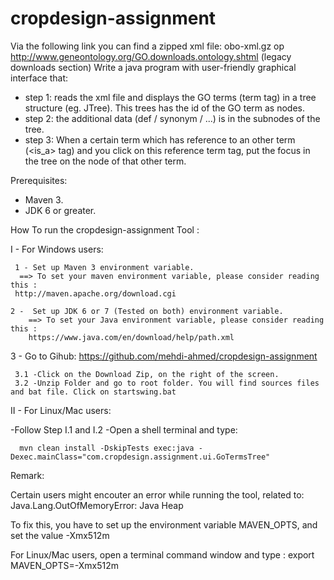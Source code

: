 # cropdesign-assignment 

Via the following link you can find a zipped xml file:
obo-xml.gz op http://www.geneontology.org/GO.downloads.ontology.shtml (legacy downloads section)
Write a java program with  user-friendly graphical interface that:

 - step 1: reads the xml file and displays the GO terms (term tag) in a tree structure (eg. JTree). This trees has the id of the GO term as nodes.
 - step 2: the additional data (def / synonym / ...) is in the subnodes of the tree.
 - step 3: When a certain term which has reference to an other term (<is_a> tag) and you click on this reference term tag, put the focus in the tree on the node of that other term.


Prerequisites: 
  - Maven 3.
  - JDK 6 or greater.


How To run the cropdesign-assignment Tool : 

I - For Windows users: 

     1 - Set up Maven 3 environment variable.
      ==> To set your maven environment variable, please consider reading this : 
     http://maven.apache.org/download.cgi

    2 -  Set up JDK 6 or 7 (Tested on both) environment variable.
        ==> To set your Java environment variable, please consider reading this : 
        https://www.java.com/en/download/help/path.xml

3  - Go to Gihub: 
https://github.com/mehdi-ahmed/cropdesign-assignment

     3.1 -Click on the Download Zip, on the right of the screen.
     3.2 -Unzip Folder and go to root folder. You will find sources files and bat file. Click on startswing.bat
  
II - For Linux/Mac users: 

 -Follow Step I.1 and I.2
 -Open a shell terminal and type:

      mvn clean install -DskipTests exec:java -Dexec.mainClass="com.cropdesign.assignment.ui.GoTermsTree"


Remark:

Certain users might encouter an error while running the tool, related to:
     Java.Lang.OutOfMemoryError: Java Heap
 
 To fix this, you have to set up the environment variable MAVEN_OPTS, and set the value -Xmx512m
 
 For Linux/Mac users, open a terminal command window and type :
        export MAVEN_OPTS=-Xmx512m
